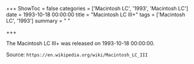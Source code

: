 +++
ShowToc = false
categories = ['Macintosh LC', '1993', 'Macintosh LC']
date = 1993-10-18 00:00:00
title = "Macintosh LC III+"
tags = ['Macintosh LC', '1993']
summary = " "

+++

The Macintosh LC III+ was released on 1993-10-18 00:00:00.

Source: `https://en.wikipedia.org/wiki/Macintosh_LC_III`
